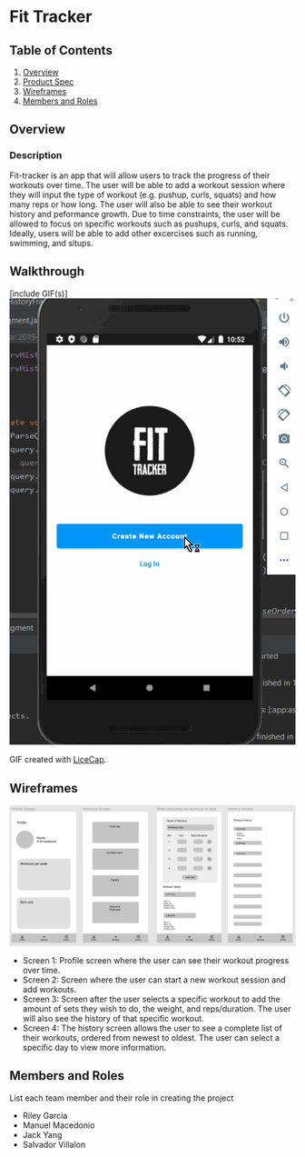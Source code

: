 # Fit Tracker

## Table of Contents
1. [Overview](#Overview)
1. [Product Spec](#Product-Spec)
1. [Wireframes](#Wireframes)
2. [Members and Roles](#Roles)

## Overview
### Description
Fit-tracker is an app that will allow users to track the progress of their workouts over time. 
The user will be able to add a workout session where they will input the type of workout (e.g. pushup, curls, squats)
and how many reps or how long. The user will also be able to see their workout history and peformance growth. 
Due to time constraints, the user will be allowed to focus on specific workouts such as pushups, curls, and squats. Ideally, users
will be able to add other excercises such as running, swimming, and situps.  

## Walkthrough
[include GIF(s)]
<img src='walkthrough.gif' title='Video Walkthrough' width='' alt='Video Walkthrough' />

GIF created with [LiceCap](http://www.cockos.com/licecap/).

## Wireframes
<img src="./docs/Wireframe.PNG" width=600>

* Screen 1: Profile screen where the user can see their workout progress over time.
* Screen 2: Screen where the user can start a new workout session and add workouts.
* Screen 3: Screen after the user selects a specific workout to add the amount of sets they wish to do, the weight, and          reps/duration.
           The user will also see the history of that specific workout.
* Screen 4: The history screen allows the user to see a complete list of their workouts, ordered from newest to oldest. The user can
          select a specific day to view more information. 

## Members and Roles
List each team member and their role in creating the project

* Riley Garcia
* Manuel Macedonio
* Jack Yang
* Salvador Villalon
